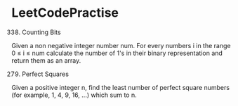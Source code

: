 # LeetCodePractise
338. Counting Bits

Given a non negative integer number num. For every numbers i in the range 0 ≤ i ≤ num calculate the number of 1's in their binary representation and return them as an array.

279. Perfect Squares

Given a positive integer n, find the least number of perfect square numbers (for example, 1, 4, 9, 16, ...) which sum to n.
